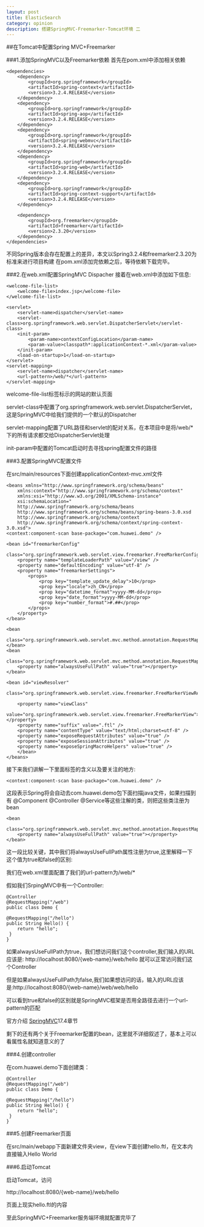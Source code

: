```yaml
---
layout: post
title: ElasticSearch
category: opinion
description: 搭建SpringMVC-Freemarker-Tomcat环境 二
---
```


##在Tomcat中配置Spring MVC+Freemarker

###1.添加SpringMVC以及Freemarker依赖
首先在pom.xml中添加相关依赖

	<dependencies>
		<dependency>
			<groupId>org.springframework</groupId>
			<artifactId>spring-context</artifactId>
			<version>3.2.4.RELEASE</version>
		</dependency>
		<dependency>
			<groupId>org.springframework</groupId>
			<artifactId>spring-aop</artifactId>
			<version>3.2.4.RELEASE</version>
		</dependency>
		<dependency>
			<groupId>org.springframework</groupId>
			<artifactId>spring-webmvc</artifactId>
			<version>3.2.4.RELEASE</version>
		</dependency>
		<dependency>
			<groupId>org.springframework</groupId>
			<artifactId>spring-web</artifactId>
			<version>3.2.4.RELEASE</version>
		</dependency>
		<dependency>
			<groupId>org.springframework</groupId>
			<artifactId>spring-context-support</artifactId>
			<version>3.2.4.RELEASE</version>
		</dependency>

		<dependency>
			<groupId>org.freemarker</groupId>
			<artifactId>freemarker</artifactId>
			<version>2.3.20</version>
		</dependency>
	</dependencies>

不同Spring版本会存在配置上的差异，本文以Spring3.2.4和freemarker2.3.20为标准来进行项目构建
在pom.xml添加完依赖之后，等待依赖下载完毕。

###2.在web.xml配置SpringMVC Dispacher
接着在web.xml中添加如下信息:

	<welcome-file-list>
		<welcome-file>index.jsp</welcome-file>
	</welcome-file-list>
	
    <servlet>
        <servlet-name>dispatcher</servlet-name>
        <servlet-class>org.springframework.web.servlet.DispatcherServlet</servlet-class>
        <init-param>
            <param-name>contextConfigLocation</param-name>
            <param-value>classpath*:applicationContext-*.xml</param-value>
        </init-param>
        <load-on-startup>1</load-on-startup>
    </servlet>
    <servlet-mapping>
        <servlet-name>dispatcher</servlet-name>
        <url-pattern>/web/*</url-pattern>
    </servlet-mapping>

welcome-file-list标签标示的网站的默认页面

servlet-class中配置了org.springframework.web.servlet.DispatcherServlet，这是SpringMVC中给我们提供的一个默认的Dispatcher

servlet-mapping配置了URL路径和servlet的配对关系，在本项目中是将/web/*下的所有请求都交给DispatcherServlet处理

init-param中配置的Tomcat启动时去寻找spring配置文件的路径

###3.配置SpringMVC配置文件

在src/main/resources下面创建applicationContext-mvc.xml文件


    <beans xmlns="http://www.springframework.org/schema/beans"
		xmlns:context="http://www.springframework.org/schema/context"
		xmlns:xsi="http://www.w3.org/2001/XMLSchema-instance"
		xsi:schemaLocation="
    	http://www.springframework.org/schema/beans     
    	http://www.springframework.org/schema/beans/spring-beans-3.0.xsd
    	http://www.springframework.org/schema/context 
    	http://www.springframework.org/schema/context/spring-context-3.0.xsd">
	<context:component-scan base-package="com.huawei.demo" />

	<bean id="freemarkerConfig"
		class="org.springframework.web.servlet.view.freemarker.FreeMarkerConfigurer">
		<property name="templateLoaderPath" value="/view" />
		<property name="defaultEncoding" value="utf-8" />
		<property name="freemarkerSettings">
			<props>
				<prop key="template_update_delay">10</prop>
				<prop key="locale">zh_CN</prop>
				<prop key="datetime_format">yyyy-MM-dd</prop>
				<prop key="date_format">yyyy-MM-dd</prop>
				<prop key="number_format">#.##</prop>
			</props>
		</property>
	</bean>

	<bean
		class="org.springframework.web.servlet.mvc.method.annotation.RequestMappingHandlerAdapter"></bean>
	<bean
		class="org.springframework.web.servlet.mvc.method.annotation.RequestMappingHandlerMapping">
		<property name="alwaysUseFullPath" value="true"></property>
	</bean>

	<bean id="viewResolver"
		class="org.springframework.web.servlet.view.freemarker.FreeMarkerViewResolver">

		<property name="viewClass"
			value="org.springframework.web.servlet.view.freemarker.FreeMarkerView"></property>
		<property name="suffix" value=".ftl" />
		<property name="contentType" value="text/html;charset=utf-8" />
		<property name="exposeRequestAttributes" value="true" />
		<property name="exposeSessionAttributes" value="true" />
		<property name="exposeSpringMacroHelpers" value="true" />
		</bean>
    </beans> 


接下来我们讲解一下里面标签的含义以及要关注的地方:

	<context:component-scan base-package="com.huawei.demo" />

这段表示Spring将会自动去com.huawei.demo包下面扫描java文件，如果扫描到有 @Component @Controller @Service等这些注解的类，则把这些类注册为bean

	<bean
		class="org.springframework.web.servlet.mvc.method.annotation.RequestMappingHandlerMapping">
		<property name="alwaysUseFullPath" value="true"></property>
	</bean>

这一段比较关键，其中我们将alwaysUseFullPath属性注册为true,这里解释一下这个值为true和false的区别:

我们在web.xml里面配置了我们的url-pattern为/web/*

假如我们SrpingMVC中有一个Controller:

	@Controller
	@RequestMapping("/web")
	public class Demo {

	@RequestMapping("/hello")
	public String Hello() {
		return "hello";
	 }
	}


如果alwaysUseFullPath为true，我们想访问我们这个controller,我们输入的URL应该是:
http://localhost:8080/{web-name}/web/hello
就可以正常访问我们这个Controller

但是如果alwaysUseFullPath为false,我们如果想访问的话，输入的URL应该是:http://localhost:8080/{web-name}/web/web/hello

可以看到true和false的区别就是SpringMVC框架是否用全路径去进行一个url-pattern的匹配

官方介绍 [SpringMVC](http://docs.spring.io/spring/docs/3.2.x/spring-framework-reference/html/mvc.html)17.4章节

剩下的还有两个关于Freemarker配置的bean，这里就不详细叙述了，基本上可以看属性名就知道意义的了

###4.创建controller

在com.huawei.demo下面创建类：

	@Controller
	@RequestMapping("/web")
	public class Demo {

	@RequestMapping("/hello")
	public String Hello() {
		return "hello";
	 }
	}

###5.创建Freemarker页面

在src/main/webapp下面新建文件夹view，在view下面创建hello.ftl，在文本内直接输入Hello World

###6.启动Tomcat

启动Tomcat，访问

http://localhost:8080/{web-name}/web/hello

页面上现实hello.ftl的内容

至此SpringMVC+Freemarker服务端环境就配置完毕了